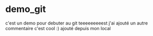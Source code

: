 # demo_git
c'est un demo pour debuter au git
teeeeeeeeest
j'ai ajouté un autre commentaire c'est cool :)
ajouté depuis mon local
